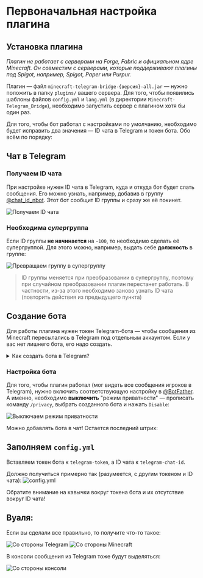 # Первоначальная настройка плагина
## Установка плагина
_Плагин не работает с серверами на Forge, Fabric и официальном ядре Minecraft. Он совместим с серверами, которые поддерживают плагины под Spigot, например, Spigot, Paper или Purpur._

Плагин — файл `minecraft-telegram-bridge-{версия}-all.jar` — нужно положить в папку `plugins/` вашего сервера. Для того, чтобы появились шаблоны файлов `config.yml` и `lang.yml` (в директории `Minecraft-Telegram_Bridge`), необходимо запустить сервер с плагином хотя бы один раз.

Для того, чтобы бот работал с настройками по умолчанию, необходимо будет исправить два значения — ID чата в Telegram и токен бота. Обо всём по порядку:

## Чат в Telegram
### Получаем ID чата
При настройке нужен ID чата в Telegram, куда и откуда бот будет слать сообщения.
Его можно узнать, например, добавив в группу [@chat_id_nbot](https://t.me/chat_id_nbot). Этот бот сообщит ID группы и сразу же её покинет.

![Получаем ID чата](assets/get_chat_id.png)

### Необходима *супер*группа
Если ID группы **не начинается** на `-100`, то необходимо сделать её супергруппой. Для этого можно, например, выдать себе **должность** в группе:

![Превращаем группу в супергруппу](assets/make_supergroup.png)


> ID группы меняется при преобразовании в супергруппу, поэтому при случайном преобразовании плагин перестанет работать. В частности, из-за этого необходимо заново узнать ID чата (повторить действия из предыдущего пункта)

## Создание бота
Для работы плагина нужен токен Telegram-бота — чтобы сообщения из Minecraft пересылались в Telegram под отдельным аккаунтом. Если у вас нет лишнего бота, его надо создать.

<details>
<summary>Как создать бота в Telegram?</summary>
 
В Telegram для создания ботов есть бот — [@BotFather](https://t.me/botfather).
Для создания бота надо написать ему `/newbot` и следовать инструкциям:

![Как создать бота](assets/botfather_create_bot.png)

Токен (строка вида `5126888361:AAGvAQ4jMqZO5RkjTUwDNIIF1ms3hkM0ag4`) нам понадобится для настройки бота. Эту строку
важно держать в секрете, с её помощью можно, например, слать неожиданные 
сообщения от имени бота. _А токен своего бота я уже сменил на другой при помощи команды `/revoke` :)_

Теперь у вас есть токен бота! 
</details>


### Настройка бота
Для того, чтобы плагин работал (мог видеть все сообщения игроков в Telegram), нужно включить соответствующую настройку в [@BotFather](https://t.me/botfather).
А именно, необходимо **выключить** "режим приватности" — прописать команду `/privacy`, выбрать созданного бота и нажать `Disable`:

![Выключаем режим приватности](assets/botfather_set_privacy.png)

Можно добавлять бота в чат! Остается последний штрих:

## Заполняем `config.yml`
Вставляем токен бота к `telegram-token`, а ID чата к `telegram-chat-id`.

Должно получиться примерно так (разумеется, с другим токеном и ID чата):
![config.yml](assets/sample_config_yml.png)

Обратите внимание на кавычки вокруг токена бота и их отсутствие вокруг ID чата!

## Вуаля:

Если вы сделали все правильно, то получите что-то такое:

![Со стороны Telegram](assets/telegram_hello_world.png)
![Со стороны Minecraft](assets/minecraft_hello_world.png)

В консоли сообщения из Telegram тоже будут выделяться:

![Со стороны консоли](assets/paper_console.png)
